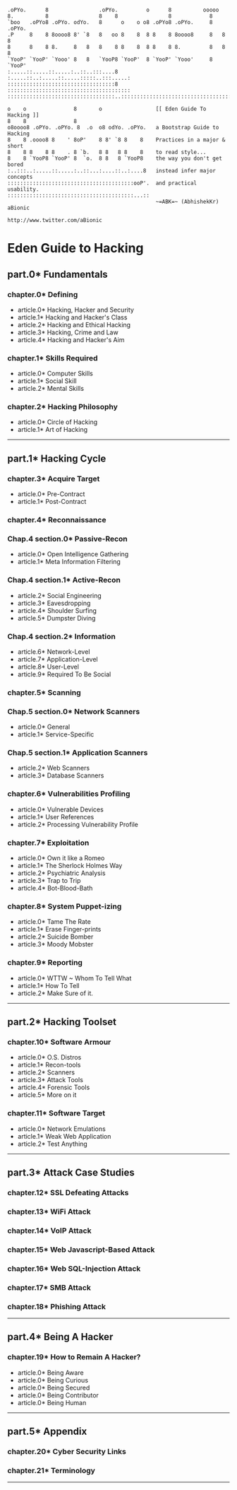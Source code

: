 ```Shell

.oPYo.      8                .oPYo.         o      8          ooooo        
8.          8                8    8                8            8          
`boo   .oPYo8 .oPYo. odYo.   8      o    o o8 .oPYo8 .oPYo.     8   .oPYo. 
.P     8    8 8oooo8 8' `8   8   oo 8    8  8 8    8 8oooo8     8   8    8 
8      8    8 8.     8   8   8    8 8    8  8 8    8 8.         8   8    8 
`YooP' `YooP' `Yooo' 8   8   `YooP8 `YooP'  8 `YooP' `Yooo'     8   `YooP' 
:.....::.....::.....:..::..:::....8 :.....::..:.....::.....:::::..:::.....:
::::::::::::::::::::::::::::::::::8 :::::::::::::::::::::::::::::::::::::::
::::::::::::::::::::::::::::::::::..:::::::::::::::::::::::::::::::::::::::

o    o               8       o                 [[ Eden Guide To Hacking ]]
8    8               8                         
o8oooo8 .oPYo. .oPYo. 8  .o  o8 odYo. .oPYo.   a Bootstrap Guide to Hacking
8    8 .oooo8 8    ' 8oP'    8 8' `8 8    8    Practices in a major & short
8    8 8    8 8    . 8 `b.   8 8   8 8    8    to read style...
8    8 `YooP8 `YooP' 8  `o.  8 8   8 `YooP8    the way you don't get bored
:..:::..:.....::.....:..::...:....::..:....8   instead infer major concepts
::::::::::::::::::::::::::::::::::::::::ooP'.  and practical usability.
::::::::::::::::::::::::::::::::::::::::...::
                                               ~=ABK=~ (AbhishekKr) aBionic
                                             http://www.twitter.com/aBionic
```

# Eden Guide to Hacking

## part.0* Fundamentals

### chapter.0* Defining

* article.0* Hacking, Hacker and Security
* article.1* Hacking and Hacker's Class
* article.2* Hacking and Ethical Hacking
* article.3* Hacking, Crime and Law
* article.4* Hacking and Hacker's Aim


### chapter.1* Skills Required

* article.0* Computer Skills
* article.1* Social Skill
* article.2* Mental Skills


### chapter.2* Hacking Philosophy

* article.0* Circle of Hacking
* article.1* Art of Hacking

***


## part.1* Hacking Cycle

### chapter.3* Acquire Target

* article.0* Pre-Contract
* article.1* Post-Contract


### chapter.4* Reconnaissance

### Chap.4 section.0* Passive-Recon

* article.0* Open Intelligence Gathering
* article.1* Meta Information Filtering

### Chap.4 section.1* Active-Recon

* article.2* Social Engineering
* article.3* Eavesdropping 
* article.4* Shoulder Surfing
* article.5* Dumpster Diving

### Chap.4 section.2* Information

* article.6* Network-Level
* article.7* Application-Level
* article.8* User-Level
* article.9* Required To Be Social


### chapter.5* Scanning

### Chap.5 section.0* Network Scanners

* article.0* General
* article.1* Service-Specific

### Chap.5 section.1* Application Scanners

* article.2* Web Scanners
* article.3* Database Scanners


### chapter.6* Vulnerabilities Profiling

* article.0* Vulnerable Devices
* article.1* User References
* article.2* Processing Vulnerability Profile


### chapter.7* Exploitation

* article.0* Own it like a Romeo
* article.1* The Sherlock Holmes Way
* article.2* Psychiatric Analysis
* article.3* Trap to Trip
* article.4* Bot-Blood-Bath


### chapter.8* System Puppet-izing

* article.0* Tame The Rate
* article.1* Erase Finger-prints
* article.2* Suicide Bomber
* article.3* Moody Mobster


### chapter.9* Reporting

* article.0* WTTW ~ Whom To Tell What
* article.1* How To Tell
* article.2* Make Sure of it.

***


## part.2* Hacking Toolset

### chapter.10* Software Armour

* article.0* O.S. Distros
* article.1* Recon-tools
* article.2* Scanners
* article.3* Attack Tools
* article.4* Forensic Tools
* article.5* More on it


### chapter.11* Software Target

* article.0* Network Emulations
* article.1* Weak Web Application
* article.2* Test Anything

***


## part.3* Attack Case Studies

### chapter.12* SSL Defeating Attacks


### chapter.13* WiFi Attack


### chapter.14* VoIP Attack


### chapter.15* Web Javascript-Based Attack


### chapter.16* Web SQL-Injection Attack


### chapter.17* SMB Attack


### chapter.18* Phishing Attack

***


## part.4* Being A Hacker

### chapter.19* How to Remain A Hacker?

* article.0* Being Aware
* article.0* Being Curious
* article.0* Being Secured
* article.0* Being Contributor
* article.0* Being Human

***


## part.5* Appendix

### chapter.20* Cyber Security Links
### chapter.21* Terminology

***
